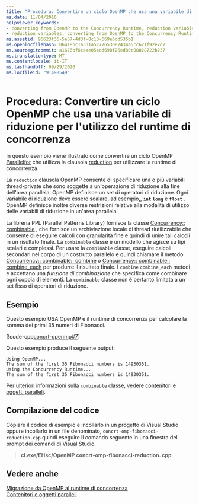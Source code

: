 ```yaml
---
title: "Procedura: Convertire un ciclo OpenMP che usa una variabile di riduzione per l'utilizzo del runtime di concorrenza"
ms.date: 11/04/2016
helpviewer_keywords:
- converting from OpenMP to the Concurrency Runtime, reduction variables
- reduction variables, converting from OpenMP to the Concurrency Runtime
ms.assetid: 96623f36-5e57-4d3f-8c13-669e6cd535b1
ms.openlocfilehash: 06418bc1a331a5c77653087434a5cc621f92e7d7
ms.sourcegitcommit: a1676bf6caae05ecd698f26ed80c08828722b237
ms.translationtype: MT
ms.contentlocale: it-IT
ms.lasthandoff: 09/29/2020
ms.locfileid: "91498549"
---
```

# <a name="how-to-convert-an-openmp-loop-that-uses-a-reduction-variable-to-use-the-concurrency-runtime"></a>Procedura: Convertire un ciclo OpenMP che usa una variabile di riduzione per l'utilizzo del runtime di concorrenza

In questo esempio viene illustrato come convertire un ciclo OpenMP [Parallel](../../parallel/concrt/how-to-use-parallel-invoke-to-write-a-parallel-sort-routine.md#parallel)[for](../openmp/reference/openmp-directives.md#for-openmp) che utilizza la clausola [reduction](../openmp/reference/openmp-clauses.md#reduction) per utilizzare la runtime di concorrenza.

La `reduction` clausola OpenMP consente di specificare una o più variabili thread-private che sono soggette a un'operazione di riduzione alla fine dell'area parallela. OpenMP definisce un set di operatori di riduzione. Ogni variabile di riduzione deve essere scalare, ad esempio,, **`int`** **`long`** e **`float`** . OpenMP definisce inoltre diverse restrizioni relative alla modalità di utilizzo delle variabili di riduzione in un'area parallela.

La libreria PPL (Parallel Patterns Library) fornisce la classe [Concurrency:: combinable](../../parallel/concrt/reference/combinable-class.md) , che fornisce un'archiviazione locale di thread riutilizzabile che consente di eseguire calcoli con granularità fine e quindi di unire tali calcoli in un risultato finale. La `combinable` classe è un modello che agisce su tipi scalari e complessi. Per usare la `combinable` classe, eseguire calcoli secondari nel corpo di un costrutto parallelo e quindi chiamare il metodo [Concurrency:: combinable:: combine](reference/combinable-class.md#combine) o [Concurrency:: combinable:: combine_each](reference/combinable-class.md#combine_each) per produrre il risultato finale. I `combine` `combine_each` metodi e accettano una *funzione di combinazione* che specifica come combinare ogni coppia di elementi. La `combinable` classe non è pertanto limitata a un set fisso di operatori di riduzione.

## <a name="example"></a>Esempio

Questo esempio USA OpenMP e il runtime di concorrenza per calcolare la somma dei primi 35 numeri di Fibonacci.

[!code-cpp[concrt-openmp#7](../../parallel/concrt/codesnippet/cpp/convert-an-openmp-loop-that-uses-a-reduction-variable_1.cpp)]

Questo esempio produce il seguente output:

```Output
Using OpenMP...
The sum of the first 35 Fibonacci numbers is 14930351.
Using the Concurrency Runtime...
The sum of the first 35 Fibonacci numbers is 14930351.
```

Per ulteriori informazioni sulla `combinable` classe, vedere [contenitori e oggetti paralleli](../../parallel/concrt/parallel-containers-and-objects.md).

## <a name="compiling-the-code"></a>Compilazione del codice

Copiare il codice di esempio e incollarlo in un progetto di Visual Studio oppure incollarlo in un file denominato, `concrt-omp-fibonacci-reduction.cpp` quindi eseguire il comando seguente in una finestra del prompt dei comandi di Visual Studio.

> **cl.exe/EHsc/OpenMP concrt-omp-fibonacci-reduction. cpp**

## <a name="see-also"></a>Vedere anche

[Migrazione da OpenMP al runtime di concorrenza](../../parallel/concrt/migrating-from-openmp-to-the-concurrency-runtime.md)<br/>
[Contenitori e oggetti paralleli](../../parallel/concrt/parallel-containers-and-objects.md)
